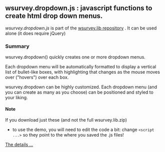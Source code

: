 ## wsurvey.dropdown.js : javascript functions to create html drop down menus.

*wsurvey.dropdown.js* is part of the   [wsurvey.lib repository](https://github.com/dHellerstein/wsurvey.lib) .
It can be used alone (it does require jQuery)

### Summary
 wsurvey.dropdown() quickly creates one or more dropdown menus.

   Each dropdown menu will be automatically formatted to display a vertical list of bullet-like boxes,
   with highlighting that changes as the mouse moves over ("hovers") over each box.

   wsurvey.dropdown can be highly customized. Each dropdown menu (and you can create as many as you choose)
   can be positioned and styled to your liking.

  #### Note
  If you download just these (and not the full wsurvey.lib.zip) 
   - to use the demo, you will need to edit the code a bit: change  `<script ...>` so they point to the where you saved the .js files! 
   
     
[The details ...](wsurvey.dropdown.txt) 

